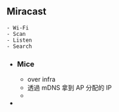## Miracast
	- Wi-Fi
	- Scan
	- Listen
	- Search
- ### Mice
	- over infra
	- 透過 mDNS 拿到 AP 分配的 IP
	-
-